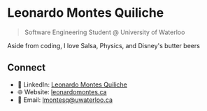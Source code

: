 # Leonardo Montes Quiliche
> Software Engineering Student @ University of Waterloo 

Aside from coding, I love Salsa, Physics, and Disney's butter beers

## Connect
- 👤 LinkedIn: [Leonardo Montes Quiliche](https://www.linkedin.com/in/leo-mont/)
- 🌐 Website: [leonardomontes.ca](https://www.leonardomontes.ca/)
- 📧 Email: [lmontesq@uwaterloo.ca](mailto:lmontesq@uwaterloo.ca)

